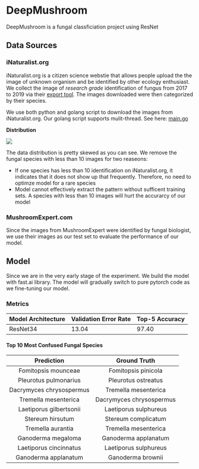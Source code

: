 # DeepMushroom
DeepMushroom is a fungal classficiation project using ResNet

## Data Sources
### iNaturalist.org
iNaturalist.org is a citizen science webstie that allows people upload the the image of unknown organism and be identified by other ecology enthusiast. We collect the image of *research grade* identification of fungus from 2017 to 2019 via their [export tool](https://www.inaturalist.org/observations/export). The images downloaded were then categorized by their species.

We use both python and golang script to download the images from iNaturalist.org. Our golang script supports mulit-thread. See here: [main.go](https://github.com/Olament/DeepMushroom/blob/master/datacollection/main.go)

**Distribution** 

![](https://github.com/Olament/DeepMushroom/blob/master/md/distribution.png)

The data distribution is pretty skewed as you can see. We remove the fungal species with less than 10 images for two reaseons:
- If one species has less than 10 identification on iNaturalist.org, it indicates that it does not show up that frequently. Therefore, no need to optimze model for a rare species
- Model cannot effectively extract the pattern without sufficent training sets. A species with less than 10 images will hurt the accurarcy of our model

### MushroomExpert.com
Since the images from MushroomExpert were identified by fungal biologist, we use their images as our test set to evaluate the performance of our model.

## Model
Since we are in the very early stage of the experiment. We build the model with fast.ai library. The model will gradually switch to pure pytorch code as we fine-tuning our model.

### Metrics

| Model Architecture  | Validation Error Rate | Top-5 Accuracy  |
| ------------------- | --------------------- | --------------- |
| ResNet34            | 13.04                 | 97.40           |


#### Top 10 Most Confused Fungal Species

|        Prediction        |       Ground Truth       |
|:------------------------:|:------------------------:|
|    Fomitopsis mounceae   |    Fomitopsis pinicola   |
|   Pleurotus pulmonarius  |    Pleurotus ostreatus   |
| Dacrymyces chrysospermus |   Tremella mesenterica   |
|   Tremella mesenterica   | Dacrymyces chrysospermus |
|  Laetiporus gilbertsonii |   Laetiporus sulphureus  |
|     Stereum hirsutum     |    Stereum complicatum   |
|     Tremella aurantia    |   Tremella mesenterica   |
|    Ganoderma megaloma    |   Ganoderma applanatum   |
|  Laetiporus cincinnatus  |   Laetiporus sulphureus  |
|   Ganoderma applanatum   |     Ganoderma brownii    |
